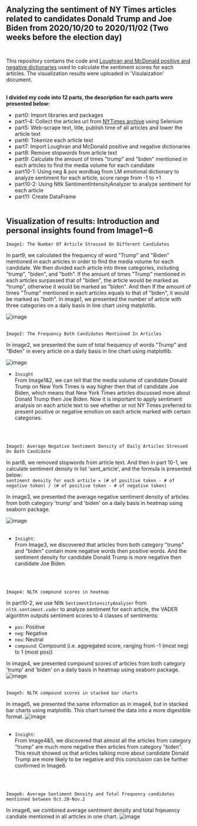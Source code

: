  ## Analyzing the sentiment of NY Times articles related to candidates Donald Trump and Joe Biden from 2020/10/20 to 2020/11/02 (Two weeks before the election day) <br><br>
 
 
 This repository contains the code and [Loughran and McDonald positive and negative dictionaries](https://sraf.nd.edu/textual-analysis/resources/) used to calculate the sentiment scores for each articles. The visualization results were uploaded in 'Visulaization' document. <br><br>



**I divided my code into 12 parts, the description for each parts were presented below:** <br>
* part0: Import libraries and packages
* part1-4: Collect the articles url from [NYTimes archive](https://help.nytimes.com/hc/en-us/articles/115014772767-Archives) using Selenium
* part5: Web-scrape text, title, publish time of all articles and lower the article text
* part6: Tokenize each article text
* part7: Import Loughran and McDonald positive and negative dictionaries
* part8: Remove stopwords from article text
* part9: Calculate the amount of times "trump" and "biden" mentioned in each articles to find the media volume for each candidate
* part10-1: Using neg & pos wordbag from LM emotional dictionary to analyze sentiment for each article, score range from -1 to +1
* part10-2: Using Nltk SentimentIntensityAnalyzer to analyze sentiment for each article
* part11: Create DataFrame <br><br>

## Visualization of results: Introduction and personal insights found from Image1~6 <br>

    Image1: The Number Of Article Stressed On Different Candidates

In part9, we calculated the frequency of word "Trump" and "Biden" mentioned in each articles in order to find the media volume for each candidate. We then divided each article into three categories, including "trump", "biden", and "both". If the amount of times "Trump" mentioned in each articles surpassed that of "biden", the article would be marked as "trump", otherwise it would be marked as "biden". And then If the amount of times "Trump" mentioned in each articles equals to that of "biden", it would be marked as "both". In image1, we presented the number of article with three categories on a daily basis in line chart using matplotlib.<br>

![image](https://github.com/evelyncy96/NYTimes-sentiment-analysis/blob/main/Visualization/image1.png)
<br><br>


    Image2: The Frequency Both Candidates Mentioned In Articles

In image2, we presented the sum of total frequency of words "Trump" and "Biden" in every article on a daily basis in line chart using matplotlib.<br>

![image](https://github.com/evelyncy96/NYTimes-sentiment-analysis/blob/main/Visualization/image2.png)
<br>
* `Insight`<br>
From Image1&2, we can tell that the media volume of candidate Donald Trump on New York Times is way higher then that of candidate Joe Biden, which means that New York Times articles discussed more about Donald Trump then Joe Biden. Now it is important to apply sentiment analysis on each article text to see whether or not NY Times preferred to present positive or negative emotion on each article marked with certain categories.

<br><br>

    Image3: Average Negative Sentiment Density of Daily Articles Stressed On Both Candidate

In part8, we removed stopwords from article text. And then in part 10-1, we calculate sentiment density in list 'sent_article', and the formula is presented below:<br>
`sentiment density for each article = (# of positive token - # of negative token) / (# of positive token - # of negative token)`<br>

In image3, we presented the average negative sentiment density of articles from both category 'trump' and 'biden' on a daily basis in heatmap using seaborn package.<br>

![image](https://github.com/evelyncy96/NYTimes-sentiment-analysis/blob/main/Visualization/image3.png)
<br><br>

* `Insight`: <br>
From Image3, we discovered that articles from both category "trump" and "biden" contain more negative words then positive words. And the sentiment density for candidate Donald Trump is more negative then candidate Joe Biden.

<br><br>

    Image4: NLTK compound scores in heatmap

In part10-2, we use Nltk `SentimentIntensityAnalyzer` from `nltk.sentiment.vader` to analyze sentiment for each article, the VADER algorithm outputs sentiment scores to 4 classes of sentiments:<br>
* `pos`: Positive
* `neg`: Negative
* `neu`: Neutral
* `compound`: Compound (i.e. aggregated score, ranging from -1 (most neg) to 1 (most pos))<br>

In image4, we presented compound scores of articles from both category 'trump' and 'biden' on a daily basis in heatmap using seaborn package.
![image](https://github.com/evelyncy96/NYTimes-sentiment-analysis/blob/main/Visualization/image4.png)
<br><br>

    Image5: NLTK compound scores in stacked bar charts


In image5, we presented the same information as in image4, but in stacked bar charts using matplotlib. This chart turned the data into a more digestible format.
![image](https://github.com/evelyncy96/NYTimes-sentiment-analysis/blob/main/Visualization/image5.png)
<br><br>

* `Insight`: <br>
From Image4&5, we discovered that almost all the articles from category "trump" are much more negative then articles from category "biden". This result showed us that articles talking more about candidate Donald Trump are more likely to be negative and this conclusion can be further confirmed in Image6. 

<br><br>

    Image6: Average Sentiment Density and Total Frequency candidates mentioned between Oct.20-Nov.2

In image6, we combined average sentiment density and total frqeuency candiate mentioned in all articles in one chart.
![image](https://github.com/evelyncy96/NYTimes-sentiment-analysis/blob/main/Visualization/image6.png)




